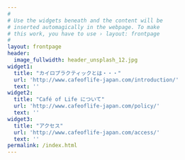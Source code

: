 ```yaml
---
#
# Use the widgets beneath and the content will be
# inserted automagically in the webpage. To make
# this work, you have to use › layout: frontpage
#
layout: frontpage
header:
  image_fullwidth: header_unsplash_12.jpg
widget1:
  title: "カイロプラクティックとは・・・"
  url: 'http://www.cafeoflife-japan.com/introduction/'
  text: ''
widget2:
  title: "Café of Life について"
  url: 'http://www.cafeoflife-japan.com/policy/'
  text: ''
widget3:
  title: "アクセス"
  url: 'http://www.cafeoflife-japan.com/access/'
  text: ''
permalink: /index.html
---
```


<!-- <div id="videoModal" class="reveal-modal large" data-reveal="">
  <div class="flex-video widescreen vimeo" style="display: block;">
    <iframe width="1280" height="720" src="https://www.youtube.com/embed/3b5zCFSmVvU" frameborder="0" allowfullscreen></iframe>
  </div>
  <a class="close-reveal-modal">&#215;</a>
</div> -->
